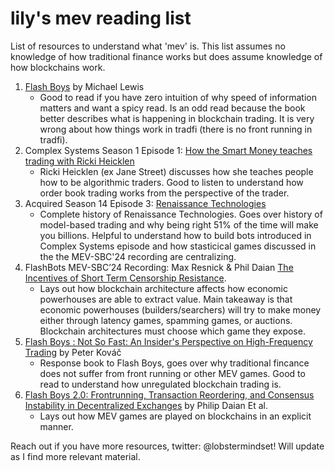 # lily's mev reading list
List of resources to understand what 'mev' is. This list assumes no knowledge of how traditional finance works but does assume knowledge of how blockchains work.

1. [Flash Boys](https://en.wikipedia.org/wiki/Flash_Boys) by Michael Lewis
   - Good to read if you have zero intuition of why speed of information matters and want a spicy read. Is an odd read because the book better describes what is happening in blockchain trading. It is very wrong about how things work in tradfi (there is no front running in tradfi).
2. Complex Systems Season 1 Episode 1: [How the Smart Money teaches trading with Ricki Heicklen](https://www.complexsystemspodcast.com/episodes/teaching-trading-ricki-heicklen/)
   - Ricki Heicklen (ex Jane Street) discusses how she teaches people how to be algorithmic traders. Good to listen to understand how order book trading works from the perspective of the trader.
3. Acquired Season 14 Episode 3: [Renaissance Technologies](https://www.acquired.fm/episodes/renaissance-technologies)
   - Complete history of Renaissance Technologies. Goes over history of model-based trading and why being right 51% of the time will make you billions. Helpful to understand how to build bots introduced in Complex Systems episode and how stasticical games discussed in the the MEV-SBC'24 recording are centralizing. 
4. FlashBots MEV-SBC’24 Recording: Max Resnick & Phil Daian [The Incentives of Short Term Censorship Resistance](https://www.youtube.com/watch?v=SBOGdofF4u8).
   - Lays out how blockchain architecture affects how economic powerhouses are able to extract value. Main takeaway is that economic powerhouses (builders/searchers) will try to make money either through latency games, spamming games, or auctions. Blockchain architectures must choose which game they expose. 
5. [Flash Boys : Not So Fast: An Insider's Perspective on High-Frequency Trading](https://g.co/kgs/8LR9aQj) by Peter Kováč
   - Response book to Flash Boys, goes over why traditional fincance does not suffer from front running or other MEV games. Good to read to understand how unregulated blockchain trading is.
6. [Flash Boys 2.0: Frontrunning, Transaction Reordering, and Consensus Instability in Decentralized Exchanges](https://arxiv.org/abs/1904.05234) by Philip Daian Et al.
   - Lays out how MEV games are played on blockchains in an explicit manner.

Reach out if you have more resources, twitter: @lobstermindset! Will update as I find more relevant material. 
  
   
